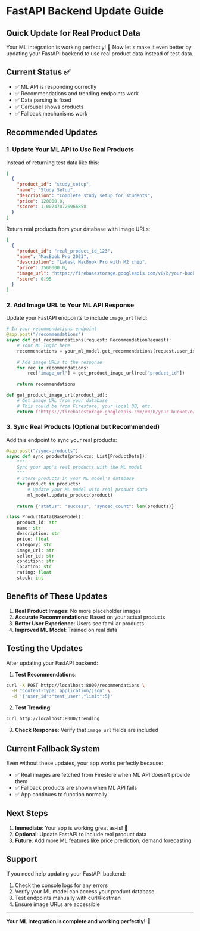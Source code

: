 # FastAPI Backend Update Guide

## Quick Update for Real Product Data

Your ML integration is working perfectly! 🎉 Now let's make it even better by updating your FastAPI backend to use real product data instead of test data.

## Current Status ✅

- ✅ ML API is responding correctly
- ✅ Recommendations and trending endpoints work
- ✅ Data parsing is fixed
- ✅ Carousel shows products
- ✅ Fallback mechanisms work

## Recommended Updates

### 1. Update Your ML API to Use Real Products

Instead of returning test data like this:
```json
[
  {
    "product_id": "study_setup",
    "name": "Study Setup", 
    "description": "Complete study setup for students",
    "price": 120000.0,
    "score": 1.007470726966858
  }
]
```

Return real products from your database with image URLs:
```json
[
  {
    "product_id": "real_product_id_123",
    "name": "MacBook Pro 2023",
    "description": "Latest MacBook Pro with M2 chip",
    "price": 3500000.0,
    "image_url": "https://firebasestorage.googleapis.com/v0/b/your-bucket/o/product_images%2Fmacbook.jpg",
    "score": 0.95
  }
]
```

### 2. Add Image URL to Your ML API Response

Update your FastAPI endpoints to include `image_url` field:

```python
# In your recommendations endpoint
@app.post("/recommendations")
async def get_recommendations(request: RecommendationRequest):
    # Your ML logic here
    recommendations = your_ml_model.get_recommendations(request.user_id)
    
    # Add image URLs to the response
    for rec in recommendations:
        rec["image_url"] = get_product_image_url(rec["product_id"])
    
    return recommendations

def get_product_image_url(product_id):
    # Get image URL from your database
    # This could be from Firestore, your local DB, etc.
    return f"https://firebasestorage.googleapis.com/v0/b/your-bucket/o/product_images%2F{product_id}.jpg"
```

### 3. Sync Real Products (Optional but Recommended)

Add this endpoint to sync your real products:

```python
@app.post("/sync-products")
async def sync_products(products: List[ProductData]):
    """
    Sync your app's real products with the ML model
    """
    # Store products in your ML model's database
    for product in products:
        # Update your ML model with real product data
        ml_model.update_product(product)
    
    return {"status": "success", "synced_count": len(products)}

class ProductData(BaseModel):
    product_id: str
    name: str
    description: str
    price: float
    category: str
    image_url: str
    seller_id: str
    condition: str
    location: str
    rating: float
    stock: int
```

## Benefits of These Updates

1. **Real Product Images**: No more placeholder images
2. **Accurate Recommendations**: Based on your actual products
3. **Better User Experience**: Users see familiar products
4. **Improved ML Model**: Trained on real data

## Testing the Updates

After updating your FastAPI backend:

1. **Test Recommendations**:
```bash
curl -X POST http://localhost:8000/recommendations \
  -H "Content-Type: application/json" \
  -d '{"user_id":"test_user","limit":5}'
```

2. **Test Trending**:
```bash
curl http://localhost:8000/trending
```

3. **Check Response**: Verify that `image_url` fields are included

## Current Fallback System

Even without these updates, your app works perfectly because:
- ✅ Real images are fetched from Firestore when ML API doesn't provide them
- ✅ Fallback products are shown when ML API fails
- ✅ App continues to function normally

## Next Steps

1. **Immediate**: Your app is working great as-is! 🎉
2. **Optional**: Update FastAPI to include real product data
3. **Future**: Add more ML features like price prediction, demand forecasting

## Support

If you need help updating your FastAPI backend:
1. Check the console logs for any errors
2. Verify your ML model can access your product database
3. Test endpoints manually with curl/Postman
4. Ensure image URLs are accessible

---

**Your ML integration is complete and working perfectly!** 🚀 